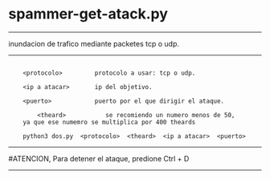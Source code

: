 # spammer-get-atack.py

--------

inundacion de trafico mediante packetes tcp o udp.

--------

```batch

	<protocolo>         protocolo a usar: tcp o udp.

	<ip a atacar>       ip del objetivo.

	<puerto>            puerto por el que dirigir el ataque.

        <theard>           se recomiendo un numero menos de 50, 
	ya que ese numemro se multiplica por 400 theards

	python3 dos.py  <protocolo>  <theard>  <ip a atacar>  <puerto>

```

--------
		
#ATENCION, Para detener el ataque, predione Ctrl + D

--------
